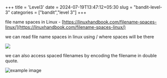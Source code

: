 +++
title = 'Level3'
date = 2024-07-19T13:47:12+05:30
slug = "bandit-level-3"
categories = ["bandit","level 3"]
+++

file name spaces in Linux - [https://linuxhandbook.com/filename-spaces-linux/](https://linuxhandbook.com/filename-spaces-linux/)

we can read file name spaces in linux using / where spaces will be there

![](https://drive.google.com/file/d/1B-7SMILbIBhumg44whdIiRzUX_Gpxidd/view?usp=sharing)

we can also access spaced filenames by encoding the filename in double quote.

![example image](https://drive.google.com/uc?export=view&id=1R-Foa2gewAgf0NdlnmlXiCiOMbvK53vf)